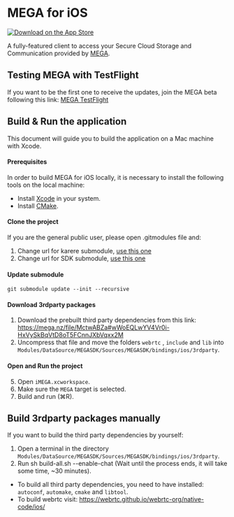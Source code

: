 MEGA for iOS
===============

[![Download on the App Store](https://linkmaker.itunes.apple.com/en-us/badge-lrg.svg?releaseDate=2013-11-26&kind=iossoftware&bubble=ios_apps)](https://apps.apple.com/app/mega/id706857885?mt=8)

A fully-featured client to access your Secure Cloud Storage and Communication provided by [MEGA](https://mega.nz).

## Testing MEGA with TestFlight

If you want to be the first one to receive the updates, join the MEGA beta following this link: [MEGA TestFlight](https://testflight.apple.com/join/4x1P5Tnx)

## Build & Run the application

This document will guide you to build the application on a Mac machine with Xcode.

#### Prerequisites
In order to build MEGA for iOS locally, it is necessary to install the following tools on the local machine:

- Install [Xcode](https://itunes.apple.com/app/xcode/id497799835?mt=12) in your system.
- Install [CMake](https://cmake.org/install/).

#### Clone the project

If you are the general public user, please open .gitmodules file and:

1. Change url for karere submodule, [use this one](https://github.com/meganz/MEGAchat.git)
2. Change url for SDK submodule, [use this one](https://github.com/meganz/SDK.git)

#### Update submodule

```
git submodule update --init --recursive
```

#### Download 3rdparty packages
1. Download the prebuilt third party dependencies from this link: https://mega.nz/file/MctwABZa#wWoEQLwYV4Vr0i-HxVySkBqVtD8oT5FCnnJXbVqxx2M
2. Uncompress that file and move the folders `webrtc` , `include` and `lib` into `Modules/DataSource/MEGASDK/Sources/MEGASDK/bindings/ios/3rdparty`.

#### Open and Run the project
5. Open `iMEGA.xcworkspace`.
6. Make sure the `MEGA` target is selected.
7. Build and run (⌘R).

## Build 3rdparty packages manually
If you want to build the third party dependencies by yourself: 
1. Open a terminal in the directory `Modules/DataSource/MEGASDK/Sources/MEGASDK/bindings/ios/3rdparty`. 
2. Run sh build-all.sh --enable-chat (Wait until the process ends, it will take some time, ~30 minutes). 

- To build all third party dependencies, you need to have installed: `autoconf`, `automake`, `cmake` and `libtool`. 
- To build webrtc visit: https://webrtc.github.io/webrtc-org/native-code/ios/
